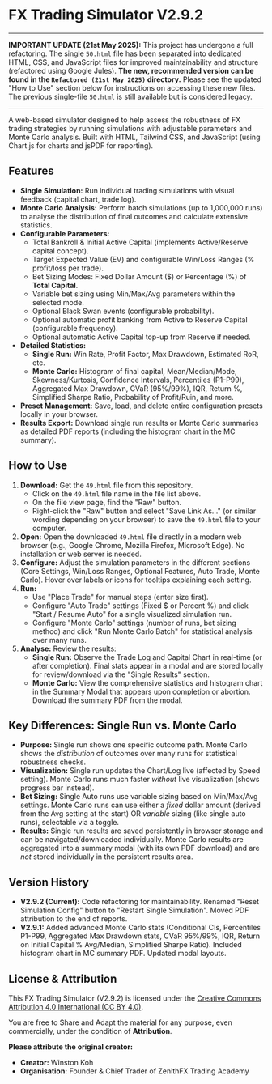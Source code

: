 # FX Trading Simulator V2.9.2

***
**IMPORTANT UPDATE (21st May 2025):** This project has undergone a full refactoring. The single `50.html` file has been separated into dedicated HTML, CSS, and JavaScript files for improved maintainability and structure (refactored using Google Jules).
**The new, recommended version can be found in the `Refactored (21st May 2025)` directory.** Please see the updated "How to Use" section below for instructions on accessing these new files. The previous single-file `50.html` is still available but is considered legacy.
***

A web-based simulator designed to help assess the robustness of FX trading strategies by running simulations with adjustable parameters and Monte Carlo analysis. Built with HTML, Tailwind CSS, and JavaScript (using Chart.js for charts and jsPDF for reporting).

## Features

*   **Single Simulation:** Run individual trading simulations with visual feedback (capital chart, trade log).
*   **Monte Carlo Analysis:** Perform batch simulations (up to 1,000,000 runs) to analyse the distribution of final outcomes and calculate extensive statistics.
*   **Configurable Parameters:**
    *   Total Bankroll & Initial Active Capital (implements Active/Reserve capital concept).
    *   Target Expected Value (EV) and configurable Win/Loss Ranges (% profit/loss per trade).
    *   Bet Sizing Modes: Fixed Dollar Amount ($) or Percentage (%) of **Total Capital**.
    *   Variable bet sizing using Min/Max/Avg parameters within the selected mode.
    *   Optional Black Swan events (configurable probability).
    *   Optional automatic profit banking from Active to Reserve Capital (configurable frequency).
    *   Optional automatic Active Capital top-up from Reserve if needed.
*   **Detailed Statistics:**
    *   **Single Run:** Win Rate, Profit Factor, Max Drawdown, Estimated RoR, etc.
    *   **Monte Carlo:** Histogram of final capital, Mean/Median/Mode, Skewness/Kurtosis, Confidence Intervals, Percentiles (P1-P99), Aggregated Max Drawdown, CVaR (95%/99%), IQR, Return %, Simplified Sharpe Ratio, Probability of Profit/Ruin, and more.
*   **Preset Management:** Save, load, and delete entire configuration presets locally in your browser.
*   **Results Export:** Download single run results or Monte Carlo summaries as detailed PDF reports (including the histogram chart in the MC summary).

## How to Use

1.  **Download:** Get the `49.html` file from this repository.
    *   Click on the `49.html` file name in the file list above.
    *   On the file view page, find the "Raw" button.
    *   Right-click the "Raw" button and select "Save Link As..." (or similar wording depending on your browser) to save the `49.html` file to your computer.
2.  **Open:** Open the downloaded `49.html` file directly in a modern web browser (e.g., Google Chrome, Mozilla Firefox, Microsoft Edge). No installation or web server is needed.
3.  **Configure:** Adjust the simulation parameters in the different sections (Core Settings, Win/Loss Ranges, Optional Features, Auto Trade, Monte Carlo). Hover over labels or icons for tooltips explaining each setting.
4.  **Run:**
    *   Use "Place Trade" for manual steps (enter size first).
    *   Configure "Auto Trade" settings (Fixed $ or Percent %) and click "Start / Resume Auto" for a single visualized simulation run.
    *   Configure "Monte Carlo" settings (number of runs, bet sizing method) and click "Run Monte Carlo Batch" for statistical analysis over many runs.
5.  **Analyse:** Review the results:
    *   **Single Run:** Observe the Trade Log and Capital Chart in real-time (or after completion). Final stats appear in a modal and are stored locally for review/download via the "Single Results" section.
    *   **Monte Carlo:** View the comprehensive statistics and histogram chart in the Summary Modal that appears upon completion or abortion. Download the summary PDF from the modal.

## Key Differences: Single Run vs. Monte Carlo

*   **Purpose:** Single run shows one specific outcome path. Monte Carlo shows the *distribution* of outcomes over many runs for statistical robustness checks.
*   **Visualization:** Single run updates the Chart/Log live (affected by Speed setting). Monte Carlo runs much faster *without* live visualization (shows progress bar instead).
*   **Bet Sizing:** Single Auto runs use variable sizing based on Min/Max/Avg settings. Monte Carlo runs can use either a *fixed* dollar amount (derived from the Avg setting at the start) OR *variable* sizing (like single auto runs), selectable via a toggle.
*   **Results:** Single run results are saved persistently in browser storage and can be navigated/downloaded individually. Monte Carlo results are aggregated into a summary modal (with its own PDF download) and are *not* stored individually in the persistent results area.

## Version History

*   **V2.9.2 (Current):** Code refactoring for maintainability. Renamed "Reset Simulation Config" button to "Restart Single Simulation". Moved PDF attribution to the end of reports.
*   **V2.9.1:** Added advanced Monte Carlo stats (Conditional CIs, Percentiles P1-P99, Aggregated Max Drawdown stats, CVaR 95%/99%, IQR, Return on Initial Capital % Avg/Median, Simplified Sharpe Ratio). Included histogram chart in MC summary PDF. Updated modal layouts.

## License & Attribution

This FX Trading Simulator (V2.9.2) is licensed under the [Creative Commons Attribution 4.0 International (CC BY 4.0)](https://creativecommons.org/licenses/by/4.0/).

You are free to Share and Adapt the material for any purpose, even commercially, under the condition of **Attribution**.

**Please attribute the original creator:**
*   **Creator:** Winston Koh
*   **Organisation:** Founder & Chief Trader of ZenithFX Trading Academy
